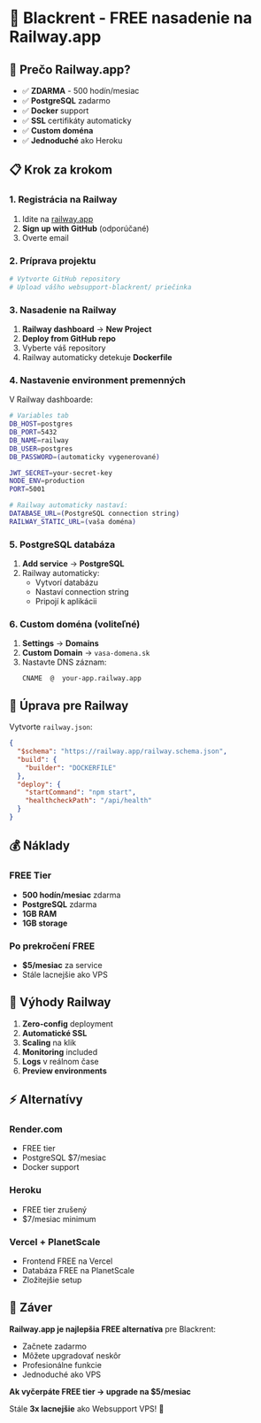# 🚂 Blackrent - FREE nasadenie na Railway.app

## 🎉 Prečo Railway.app?

- ✅ **ZDARMA** - 500 hodín/mesiac
- ✅ **PostgreSQL** zadarmo
- ✅ **Docker** support  
- ✅ **SSL** certifikáty automaticky
- ✅ **Custom doména**
- ✅ **Jednoduché** ako Heroku

## 📋 Krok za krokom

### 1. Registrácia na Railway

1. Idite na [railway.app](https://railway.app)
2. **Sign up with GitHub** (odporúčané)
3. Overte email

### 2. Príprava projektu

```bash
# Vytvorte GitHub repository
# Upload vášho websupport-blackrent/ priečinka
```

### 3. Nasadenie na Railway

1. **Railway dashboard** → **New Project**
2. **Deploy from GitHub repo**
3. Vyberte váš repository
4. Railway automaticky detekuje **Dockerfile**

### 4. Nastavenie environment premenných

V Railway dashboarde:

```bash
# Variables tab
DB_HOST=postgres
DB_PORT=5432  
DB_NAME=railway
DB_USER=postgres
DB_PASSWORD=(automaticky vygenerované)

JWT_SECRET=your-secret-key
NODE_ENV=production
PORT=5001

# Railway automaticky nastaví:
DATABASE_URL=(PostgreSQL connection string)
RAILWAY_STATIC_URL=(vaša doména)
```

### 5. PostgreSQL databáza

1. **Add service** → **PostgreSQL**
2. Railway automaticky:
   - Vytvorí databázu
   - Nastaví connection string
   - Pripojí k aplikácii

### 6. Custom doména (voliteľné)

1. **Settings** → **Domains**
2. **Custom Domain** → `vasa-domena.sk`
3. Nastavte DNS záznam:
   ```
   CNAME  @  your-app.railway.app
   ```

## 🔧 Úprava pre Railway

Vytvorte `railway.json`:

```json
{
  "$schema": "https://railway.app/railway.schema.json",
  "build": {
    "builder": "DOCKERFILE"
  },
  "deploy": {
    "startCommand": "npm start",
    "healthcheckPath": "/api/health"
  }
}
```

## 💰 Náklady

### FREE Tier
- **500 hodín/mesiac** zdarma
- **PostgreSQL** zdarma
- **1GB RAM**
- **1GB storage**

### Po prekročení FREE
- **$5/mesiac** za service
- Stále lacnejšie ako VPS

## 🚀 Výhody Railway

1. **Zero-config** deployment
2. **Automatické SSL**
3. **Scaling** na klik
4. **Monitoring** included
5. **Logs** v reálnom čase
6. **Preview environments**

## ⚡ Alternatívy

### Render.com
- FREE tier
- PostgreSQL $7/mesiac
- Docker support

### Heroku
- FREE tier zrušený
- $7/mesiac minimum

### Vercel + PlanetScale
- Frontend FREE na Vercel
- Databáza FREE na PlanetScale
- Zložitejšie setup

## 🎯 Záver

**Railway.app je najlepšia FREE alternatíva** pre Blackrent:
- Začnete zadarmo
- Môžete upgradovať neskôr
- Profesionálne funkcie
- Jednoduché ako VPS

**Ak vyčerpáte FREE tier → upgrade na $5/mesiac**

Stále **3x lacnejšie** ako Websupport VPS! 🎉 